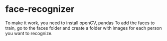 # face-recognizer
To make it work, you need to install openCV, pandas
To add the faces to train, go to the faces folder and create a folder with images for each person you want to recognize.
